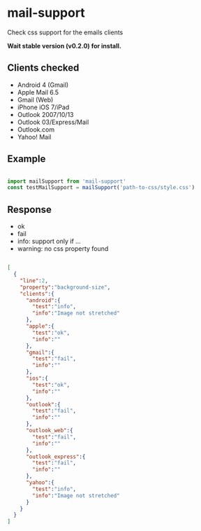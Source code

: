 # mail-support

Check css support for the emails clients

**Wait stable version (v0.2.0) for install.**

## Clients checked

- Android 4 (Gmail)
- Apple Mail 6.5
- Gmail (Web)
- iPhone iOS 7/iPad
- Outlook 2007/10/13
- Outlook 03/Express/Mail
- Outlook.com
- Yahoo! Mail


## Example

```js

import mailSupport from 'mail-support'
const testMailSupport = mailSupport('path-to-css/style.css')

```

## Response

- ok
- fail
- info: support only if ...
- warning: no css property found

```json

[
  {
    "line":2,
    "property":"background-size",
    "clients":{
      "android":{
        "test":"info",
        "info":"Image not stretched"
      },
      "apple":{
        "test":"ok",
        "info":""
      },
      "gmail":{
        "test":"fail",
        "info":""
      },
      "ios":{
        "test":"ok",
        "info":""
      },
      "outlook":{
        "test":"fail",
        "info":""
      },
      "outlook_web":{
        "test":"fail",
        "info":""
      },
      "outlook_express":{
        "test":"fail",
        "info":""
      },
      "yahoo":{
        "test":"info",
        "info":"Image not stretched"
      }
    }
  }
]

```
